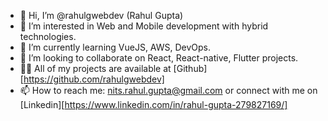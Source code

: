 - 👋 Hi, I’m @rahulgwebdev (Rahul Gupta)
- 👀 I’m interested in Web and Mobile development with hybrid technologies.
- 🌱 I’m currently learning VueJS, AWS, DevOps.
- 💞️ I’m looking to collaborate on React, React-native, Flutter projects.
- 👨‍💻 All of my projects are available at [Github][https://github.com/rahulgwebdev]
- 📫 How to reach me: nits.rahul.gupta@gmail.com or connect with me on [Linkedin][https://www.linkedin.com/in/rahul-gupta-279827169/]

<!---
rahulgwebdev/rahulgwebdev is a ✨ special ✨ repository because its `README.md` (this file) appears on your GitHub profile.
You can click the Preview link to take a look at your changes.
--->

